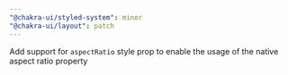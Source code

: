```yaml
---
"@chakra-ui/styled-system": minor
"@chakra-ui/layout": patch
---
```


Add support for `aspectRatio` style prop to enable the usage of the native
aspect ratio property

